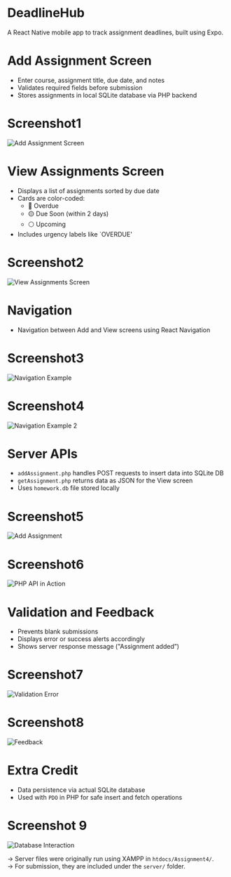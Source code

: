 # DeadlineHub

A React Native mobile app to track assignment deadlines, built using Expo.

# Add Assignment Screen
- Enter course, assignment title, due date, and notes  
- Validates required fields before submission  
- Stores assignments in local SQLite database via PHP backend

# Screenshot1  
![Add Assignment Screen](./screenshot1.png)

# View Assignments Screen
- Displays a list of assignments sorted by due date  
- Cards are color-coded:
  - 🔴 Overdue
  - 🟡 Due Soon (within 2 days)
  - ⚪ Upcoming  
- Includes urgency labels like `OVERDUE'

# Screenshot2  
![View Assignments Screen](./screenshot2.png)

# Navigation
- Navigation between Add and View screens using React Navigation

# Screenshot3  
![Navigation Example](./screenshot3.png)

# Screenshot4  
![Navigation Example 2](./screenshot4.png)

# Server APIs
- `addAssignment.php` handles POST requests to insert data into SQLite DB  
- `getAssignment.php` returns data as JSON for the View screen  
- Uses `homework.db` file stored locally

# Screenshot5 
![Add Assignment](./screenshot6.png)

# Screenshot6
![PHP API in Action](./screenshot5.jpg)

# Validation and Feedback
- Prevents blank submissions  
- Displays error or success alerts accordingly  
- Shows server response message ("Assignment added”)

# Screenshot7 
![Validation Error](./screenshot7.png)

# Screenshot8
![Feedback](./screenshot8.png)

# Extra Credit
- Data persistence via actual SQLite database
- Used with `PDO` in PHP for safe insert and fetch operations

# Screenshot 9
![Database Interaction](./screenshot9.png)

-> Server files were originally run using XAMPP in `htdocs/Assignment4/`.  
-> For submission, they are included under the `server/` folder.

